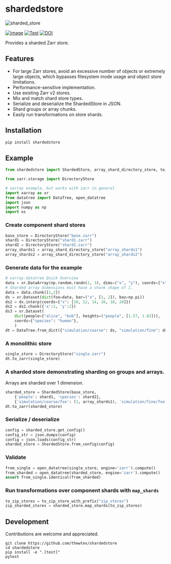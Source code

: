 # shardedstore
![sharded_store](https://user-images.githubusercontent.com/1222638/187794638-a3b75e3a-c9c1-4b59-a5ed-11c1a0e4faea.png)

[![image](https://img.shields.io/pypi/v/shardedstore.svg)](https://pypi.python.org/pypi/shardedstore/)
[![Test](https://github.com/thewtex/shardedstore/actions/workflows/test.yml/badge.svg)](https://github.com/thewtex/shardedstore/actions/workflows/test.yml)
[![DOI](https://zenodo.org/badge/489549406.svg)](https://zenodo.org/badge/latestdoi/489549406)

Provides a sharded Zarr store.

## Features

- For large Zarr stores, avoid an excessive number of objects or extremely large objects, which bypasses filesystem inode usage and object store limitations.
- Performance-sensitive implementation.
- Use existing Zarr v2 stores.
- Mix and match shard store types.
- Serialize and deserialize the ShardedStore in JSON.
- Shard groups or array chunks.
- Easily run transformations on store shards.

## Installation

```sh
pip install shardedstore
```

## Example

```python
from shardedstore import ShardedStore, array_shard_directory_store, to_zip_store_with_prefix

from zarr.storage import DirectoryStore

# xarray example, but works with zarr in general
import xarray as xr
from datatree import DataTree, open_datatree
import json
import numpy as np
import os
```

### Create component shard stores

```python
base_store = DirectoryStore("base.zarr")
shard1 = DirectoryStore("shard1.zarr")
shard2 = DirectoryStore("shard2.zarr")
array_shards1 = array_shard_directory_store("array_shards1")
array_shards2 = array_shard_directory_store("array_shards2")
```

### Generate data for the example

```python
# xarray-datatree Quick Overview
data = xr.DataArray(np.random.randn(2, 3), dims=("x", "y"), coords={"x": [10, 20]})
# Sharded array dimensions must have a chunk shape of 1.
data = data.chunk([1,2])
ds = xr.Dataset(dict(foo=data, bar=("x", [1, 2]), baz=np.pi))
ds2 = ds.interp(coords={"x": [10, 12, 14, 16, 18, 20]})
ds2 = ds2.chunk({'x':1, 'y':2})
ds3 = xr.Dataset(
    dict(people=["alice", "bob"], heights=("people", [1.57, 1.82])),
    coords={"species": "human"},
    )
dt = DataTree.from_dict({"simulation/coarse": ds, "simulation/fine": ds2, "/": ds3})
```

### A monolithic store

```python
single_store = DirectoryStore("single.zarr")
dt.to_zarr(single_store)
```
### A sharded store demonstrating sharding on groups and arrays.

Arrays are sharded over 1 dimension.

```python
sharded_store = ShardedStore(base_store,
    {'people': shard1, 'species': shard2},
    {'simulation/coarse/foo': (1, array_shards1), 'simulation/fine/foo': (1, array_shards2)})
dt.to_zarr(sharded_store)
```

### Serialize / deserialize

```python
config = sharded_store.get_config()
config_str = json.dumps(config)
config = json.loads(config_str)
sharded_store = ShardedStore.from_config(config)
```

### Validate

```python
from_single = open_datatree(single_store, engine='zarr').compute()
from_sharded = open_datatree(sharded_store, engine='zarr').compute()
assert from_single.identical(from_sharded)
```

### Run transformations over component shards with `map_shards`

```python
to_zip_stores = to_zip_store_with_prefix("zip_stores")
zip_sharded_stores = sharded_store.map_shards(to_zip_stores)
```

## Development

Contributions are welcome and appreciated.

```
git clone https://github.com/thewtex/shardedstore
cd shardedstore
pip install -e ".[test]"
pytest
```
